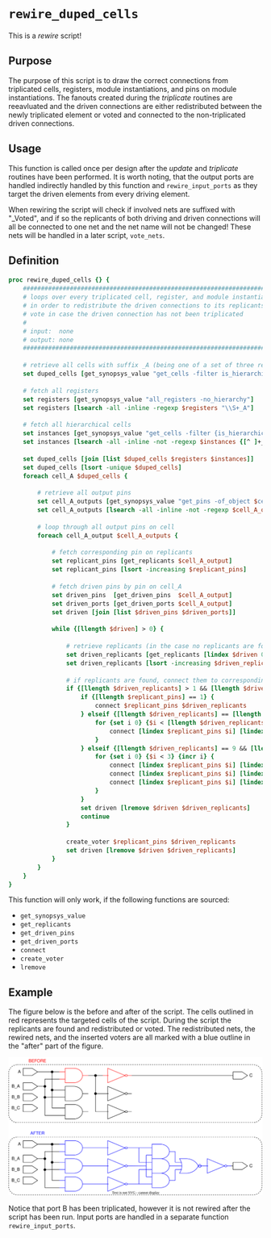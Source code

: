 # ```rewire_duped_cells```

This is a *rewire* script!

## Purpose

The purpose of this script is to draw the correct connections from triplicated cells, registers, module instantiations, and pins on module instantiations. The fanouts created during the *triplicate* routines are reeavluated and the driven connections are either redistributed between the newly triplicated element or voted and connected to the non-triplicated driven connections.

## Usage

This function is called once per design after the *update* and *triplicate* routines have been performed.  It is worth noting, that the output ports are handled indirectly handled by this function and ```rewire_input_ports``` as they target the driven elements from every driving element.

When rewiring the script will check if involved nets are suffixed with "_Voted", and if so the replicants of both driving and driven connections will all be connected to one net and the net name will not be changed! These nets will be handled in a later script, ```vote_nets```.

## Definition

```tcl
proc rewire_duped_cells {} {
    ###########################################################################
    # loops over every triplicated cell, register, and module instantiation
    # in order to redistribute the driven connections to its replicants, or
    # vote in case the driven connection has not been triplicated
    #
    # input:  none
    # output: none
    ###########################################################################

    # retrieve all cells with suffix _A (being one of a set of three replicants)
    set duped_cells [get_synopsys_value "get_cells -filter is_hierarchical==false -quiet *_A"]

    # fetch all registers
    set registers [get_synopsys_value "all_registers -no_hierarchy"]
    set registers [lsearch -all -inline -regexp $registers "\\S+_A"]

    # fetch all hierarchical cells
    set instances [get_synopsys_value "get_cells -filter {is_hierarchical==true}"]
    set instances [lsearch -all -inline -not -regexp $instances {[^ ]+_[BC](?=\s|$)}] 

    set duped_cells [join [list $duped_cells $registers $instances]]
    set duped_cells [lsort -unique $duped_cells]
    foreach cell_A $duped_cells {

        # retrieve all output pins
        set cell_A_outputs [get_synopsys_value "get_pins -of_object $cell_A -filter pin_direction==out"]
        set cell_A_outputs [lsearch -all -inline -not -regexp $cell_A_outputs {[^ ]+_[BC](?=\s|$)}] 
        
        # loop through all output pins on cell 
        foreach cell_A_output $cell_A_outputs {

            # fetch corresponding pin on replicants
            set replicant_pins [get_replicants $cell_A_output]
            set replicant_pins [lsort -increasing $replicant_pins]

            # fetch driven pins by pin on cell_A
            set driven_pins  [get_driven_pins  $cell_A_output]
            set driven_ports [get_driven_ports $cell_A_output]
            set driven [join [list $driven_pins $driven_ports]]

            while {[llength $driven] > 0} {

                # retrieve replicants (in the case no replicants are found the function returns the input!)
                set driven_replicants [get_replicants [lindex $driven 0]]
                set driven_replicants [lsort -increasing $driven_replicants]

                # if replicants are found, connect them to correspondingly
                if {[llength $driven_replicants] > 1 && [llength $driven_replicants] >= [llength $replicant_pins]} {
                    if {[llength $replicant_pins] == 1} {
                        connect $replicant_pins $driven_replicants
                    } elseif {[llength $driven_replicants] == [llength $replicant_pins]} {
                        for {set i 0} {$i < [llength $driven_replicants]} {incr i} {
                            connect [lindex $replicant_pins $i] [lindex $driven_replicants $i]
                        }
                    } elseif {[llength $driven_replicants] == 9 && [llength $replicant_pins] == 3} {
                        for {set i 0} {$i < 3} {incr i} {
                            connect [lindex $replicant_pins $i] [lindex $driven_replicants $i]
                            connect [lindex $replicant_pins $i] [lindex $driven_replicants [expr $i + 3]]
                            connect [lindex $replicant_pins $i] [lindex $driven_replicants [expr $i + 6]]
                        }
                    } 
                    set driven [lremove $driven $driven_replicants]
                    continue
                }

                create_voter $replicant_pins $driven_replicants
                set driven [lremove $driven $driven_replicants]
            }
        }
    }
}
```

This function will only work, if the following functions are sourced:

* ```get_synopsys_value```
* ```get_replicants```
* ```get_driven_pins```
* ```get_driven_ports```
* ```connect```
* ```create_voter```
* ```lremove```

## Example

The figure below is the before and after of the script. The cells outlined in red represents the targeted cells of the script. During the script the replicants are found and redistributed or voted. The redistributed nets, the rewired nets, and the inserted voters are all marked with a blue outline in the "after" part of the figure.

<picture>
  <source media="(prefers-color-scheme: dark)" srcset="../figures/dark-mode/rewire_scripts/rewire_duped_cells.drawio.svg">
  <img alt="Small example of the rewire script, which affect the cells, registers, and module instantiations" src="../figures/light-mode/rewire_scripts/rewire_duped_cells.drawio.svg">
</picture>

Notice that port B has been triplicated, however it is not rewired after the script has been run. Input ports are handled in a separate function ```rewire_input_ports```.
